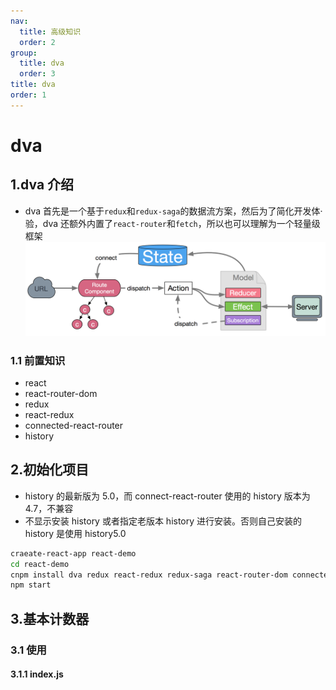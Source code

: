 ```yaml
---
nav:
  title: 高级知识
  order: 2
group:
  title: dva
  order: 3
title: dva
order: 1
---
```


# dva

## 1.dva 介绍

- dva 首先是一个基于`redux`和`redux-saga`的数据流方案，然后为了简化开发体·验，dva 还额外内置了`react-router`和`fetch`，所以也可以理解为一个轻量级框架
  ![](./1.png)

### 1.1 前置知识

- react
- react-router-dom
- redux
- react-redux
- connected-react-router
- history

## 2.初始化项目

- history 的最新版为 5.0，而 connect-react-router 使用的 history 版本为 4.7，不兼容
- 不显示安装 history 或者指定老版本 history 进行安装。否则自己安装的 history 是使用 history5.0

```bash
craeate-react-app react-demo
cd react-demo
cnpm install dva redux react-redux redux-saga react-router-dom connected-react-router --save
npm start
```

## 3.基本计数器

### 3.1 使用

#### 3.1.1 index.js

```js

```
